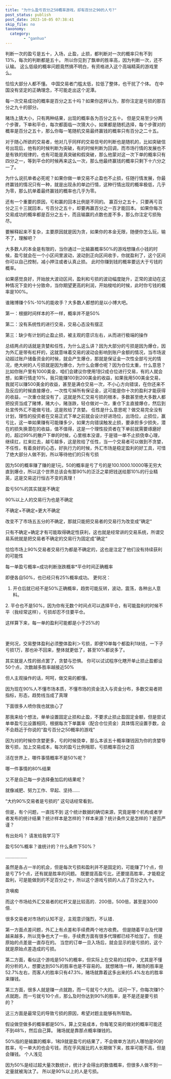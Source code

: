 ```yaml
---
title: "为什么盈亏百分之50概率游戏，却有百分之90的人亏?"
post_status: publish
post_date: 2023-10-05 07:38:41
skip_file: no
taxonomy:
  category:
        - "ganhuo"
---
```


判断一次的盈亏是五十，入场，止盈，止损，都判断对一次的概率只有不到13%，每次的判断都是五十。 所以你见到了飘单的胜率高，因为判断一次，还不认输。 这么低级的概率问题竟然搞不明白，有资格进入这个高端精英的游戏里么。

恰恰大部分人都不懂。 中国交易者门槛太低，拉低了整体，也干扰了个体。 在中国没有坚定的正确理念，不可能走出这个泥潭。

每一次交易成功的概率是百分之五十吗？如果你这样认为，那你注定是亏损的那百分之九十的部分。

赌场上猜大小，只有两种结果，出现的概率各为百分之五十。 但是交易至少分两个步骤，下单和平仓，每次都面临一次猜大小，如果都是随机选择，每个步骤对的概率是百分之五十，那么你每一笔随机交易最终赢钱的概率只有百分之二十五。

对于随心所欲的交易者，他对几乎同样的交易信号的判断也是随机的，比如突破信号出现后，他有的时候判断为突破，有的时候判断为回调，而市场行情的发展也不是有铁的规律的，也有可能是真突破和假突破，那么他蒙对这一次下单的概率只有四分之一，等到平仓的时候再来这么一次，那么他最终赢钱的概率只剩下十六分之一了。

为什么说抗单者必死呢？如果你做一单交易不止盈也不止损，任随行情发展，你最终赢钱的情况只有一种，就是出现永的单边行情，这种行情出现的概率极低，几乎为零，那么抗单着最终赢钱的概率也几乎为零。

还有一个重要的原因，亏和赢的回本比例是不同的。 赢百分之五十，只要再亏百分之三十三就回本，亏百分之五十，却要再赢百分之一百才能回本。 如果你每次交易成功的概率都是百分之五十，而且输赢的点数也差不多，那么你注定亏损殆尽。

要解释起来不复杂，主要原因就是因为贪，如果你的本金无限，随便你怎么玩，输不了，理解吧？

大多数人的本金是有限的，当你通过一比输赢概率50%的游戏想赚点小钱的时候，盈亏就会在一个小区间里波动，波动到正向区间收手，你就盈利了，这个区间你可以自己控制，减小押注或者认真止损。 此时你赚到钱的概率要远大于亏钱的概率。

如果感觉良好，开始放大波动区间，盈利和亏损的波动幅度陡升，正常的波动在这种情况下变的十分致命，当你期望更高的利润，开始梭哈的时候，此时你亏钱的概率是100%。

谁赌博赚个5%-10%的能收手？大多数人都想的是以小博大吧。

第一：根据时间样本的不一样，概率并不是50%

第二：没有系统性的进行交易，交易心态没有摆正

第三：缺少有计划的止盈止损，被主观的意识左右，从而进行极端的操作​

总结两点的话就是贪婪和任性，为什么这么讲？因为大部分的亏损是因为爆仓，因为外汇是带有杠杆的，这就意味着交易的波动会影响到账户金额的情况，当市场波动超过账户储备资金的时候，就会产生爆仓，那就是保证金一次性全部亏光的情况，绝大树的人亏损就是因为爆仓，为什么会爆仓呢？因为仓位太重，什么意思？比如你账户里有1000美金，咱们会建议你使用1到2成仓位进行交易，有的人就会想，如果行情走10%，我只能赚100到200美金的收益，如果我用500美金交易，我就可以赚500美金的收益，甚至是满仓交易一次，不小心方向错误，在你还来不及反应的时候直接爆仓，一次性亏掉所有保证金，这可能是你十次的盈利才能获得的收益，一次重仓就没有了，这就是外汇交易亏损的根本，多数甚至绝大多数人都把投资当成了赌博，赌大小，赌涨跌，轻仓做对一次，重仓下主直接爆仓，然后到处宣传外汇不能做亏钱，这是败给了贪婪。 任性是什么意思呢？做交易完全没有计划，理性的投资者在交易正式下单之前就会设计好进场位，出场位，止损位，赢亏比，这一单如果赚有可能赚多少，如果方向错误触发止损，要承担多少损失，潜在的损失换潜在的收益，值不值得，这是一个理性投资者在下单前就需要琢磨好的，超过99%的散户下单的时候，心里根本没谱，于是错一单不止损侥幸心理，继续扛，扛来扛去，越亏越多，这是败给了任性，当一个交易者可以做到不贪婪，不任性，有着良好的心态，好执行力的时候，外汇市场是稳定盈利的好工具，可惜了绝大部分人做不到，所以等待他们的只有亏损

因为50的概率赚了赚的是1元，50的概率是亏了亏的是100.1000.10000等无穷大直到爆仓，所以这个世界总该会有那90%的泛泛之辈把钱送给那10%的行业精英，这是交易这行恒古不变的真理！

盈亏50%的其实就是不确定

90%以上人的交易行为也是不确定

不确定+不确定=更大不确定

改变不了市场五五分的不确定，那就只能把交易者的交易行为改变成”确定“

只有不确定+确定才有可能取得确定性获利，这也就是经常讲的交易系统，所谓交易系统就是把交易者不确定的交易行为固定成”确定“

恰恰市场上90%交易者交易行为都是不确定的，这也是注定了他们没有持续获利的可能性

每一单盈亏概率=成功判断涨跌概率*平仓时间正确概率

即便各自50%，也已经只有25%概率成功。 更何况​：

1. 开仓后就已经不是50%正确概率，趋势可能反转，波动，震荡，各种出人意料。

​2. 平仓也不是50%，因为你有无数个时间点可以选择平仓，有可能盈利的时候不平（我经常这样），亏损却忍不住要平仓。

这样算下来，每一单的盈利可能都是小于25%的​

​

更何况，交易整体盈利必须整体盈利＞亏损，即便10单每个都盈利1块钱，一下子亏损1万，那也补不回来​，整体就更低了，甚至10%都说多了。

其实就是人性的弱点罢了，贪婪与恐惧。 你可以试试程序化瞎开单止损止盈都设50个点，次数越多胜率越接近50%

但人主观操作的话，呵呵，做交易的都懂。

因为现在90%人不懂市场本质，不懂市场的资金流入与资金分布，多数交易者把指标，形态，趋势线当成了真理

下面很多人喷你我也就放心了

那我来给个想法，单单设置固定止损和止盈，不要求止损止盈​固定金额，但是尝试单单盈亏比设置相同，根据每次下单赢率（配合仓位资金）具体情况设置手数，会不会趋近于你说的“盈亏百分之50概率的游戏”

因为对的时候你贪婪更多，亏的时候侥幸，那么本该五十概率赚钱因为你的贪婪导致亏损，加上交易成本，每次的盈亏比例哦耶，亏损概率百分之百

活在世界上，哪件事情概率不是50%呢？

哪一件事情的80%结果

又不是自己每一步选择叠加后的结果呢？

就像减肥、努力工作、早起、坚持……

“大约90%交易者是亏损的” 这句话经常看到，

但是，有个问题，一直找不到 这个统计数据的确切来源，究竟是哪个机构或者学者发布的统计结果？统计样本是怎样的？样本来源？统计条件又是怎样的？是否严谨？

有出处吗？ 请发给我学习下

盈亏50%概率？谁统计的？什么条件下50%？

.................

虽然是各占一半的机会，但是每次亏损和盈利并不是固定的，可能赚了1个点，但是亏了5个点，还有就是胜率的问题。 既要提高盈亏比，还要提高胜率，才能稳定盈利，可是能做到的不足百分之十，所以这个游戏亏损的人占了百分之九十。

贪嗔痴

而这个市场给外汇交易者的杠杆又是比较高的．200倍，500倍，甚至是3000倍．

很多交易者对市场的认知不足，主观意识强烈，不认错．​

第一方面点差问题，外汇上有点差和手续费两个地方收费。 但是随着平台及代理越来越多，所以竞争也大了一些，手续费方面有很多代理都已经不给加了。 但是原始的点差是一直存在的。 当您的订单一旦入场后，就会显示的是亏损的，这个就是原始点差造成的亏损。

第二方面，看似这个游戏是50%的概率，但实际上在交易的过程中，尤其是不懂的分析的人，想要达到50%的胜率也是不容易的。 就想赌场一样，赌场的胜率是52.7%左右，而客人的胜率只有47.3%，赌场就靠着这多出来的5.4%左右的胜率来赚钱。

第三方面，很多人就是赚一点就跑，而一亏就亏个大的。 试问一下，你每次赚1个点就跑，而一亏就亏10个点，那么及时你达到90%的胜率，是不是还是要亏损的？

这三方面是最常见的导致亏损的原因，希望对题主能够有所帮助。 ​

假设做空做多的概率都是50%，算上交易成本，你每笔交易的做对的概率可能还不到48%，然后自己算。 赌场就是靠那点概率赚钱的。

50%指的是输赢的概率，1和9就是盈亏的结果了，不会做单方法的人哪怕是90的胜率，亏一单大的也会亏钱，而在乎风报比的人长期做下来，胜率可能不高，但是会赚钱。 个人浅见

因为50%是经过超大量次数统计，统计才会得出的数值概率，但很多人做不到一定量就被淘汰了。 所以是90%以上的人是亏损。
